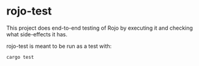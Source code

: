 # rojo-test
This project does end-to-end testing of Rojo by executing it and checking what side-effects it has.

rojo-test is meant to be run as a test with:

```bash
cargo test
```